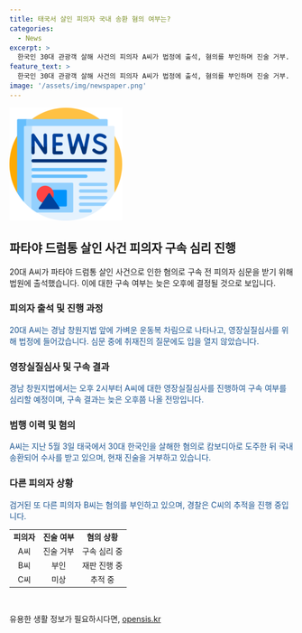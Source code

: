 ```yaml
---
title: 태국서 살인 피의자 국내 송환 혐의 여부는?
categories:
  - News
excerpt: >
  한국인 30대 관광객 살해 사건의 피의자 A씨가 법정에 출석, 혐의를 부인하며 진술 거부. 살해 후 변속차에 시멘트와 함께 담긴 채 저수지에 유기한 혐의를 받고, 영장실질심사 결과 늦게 발표될 전망. 또 다른 피의자 B씨는 살인 혐의를 부인 중. C씨는 태국 주변국으로 도주, 경찰 추적 중. 
feature_text: >
  한국인 30대 관광객 살해 사건의 피의자 A씨가 법정에 출석, 혐의를 부인하며 진술 거부. 살해 후 변속차에 시멘트와 함께 담긴 채 저수지에 유기한 혐의를 받고, 영장실질심사 결과 늦게 발표될 전망. 또 다른 피의자 B씨는 살인 혐의를 부인 중. C씨는 태국 주변국으로 도주, 경찰 추적 중. 
image: '/assets/img/newspaper.png'
---
```


<p><img src="/assets/img/newspaper.png" alt="kimp 속보" /></p>

<h2 data-ke-size="size26">파타야 드럼통 살인 사건 피의자 구속 심리 진행</h2>

<p data-ke-size="size16">20대 A씨가 파타야 드럼통 살인 사건으로 인한 혐의로 구속 전 피의자 심문을 받기 위해 법원에 출석했습니다. 이에 대한 구속 여부는 늦은 오후에 결정될 것으로 보입니다. </p>

<h3>피의자 출석 및 진행 과정</h3>

<p><span style="color: #1a5490;">20대 A씨는 경남 창원지법 앞에 가벼운 운동복 차림으로 나타나고, 영장실질심사를 위해 법정에 들어갔습니다. 심문 중에 취재진의 질문에도 입을 열지 않았습니다.</span></p>

<h3>영장실질심사 및 구속 결과</h3>

<p><span style="color: #1a5490;">경남 창원지법에서는 오후 2시부터 A씨에 대한 영장실질심사를 진행하여 구속 여부를 심리할 예정이며, 구속 결과는 늦은 오후쯤 나올 전망입니다.</span></p>

<h3>범행 이력 및 혐의</h3>

<p><span style="color: #1a5490;">A씨는 지난 5월 3일 태국에서 30대 한국인을 살해한 혐의로 캄보디아로 도주한 뒤 국내 송환되어 수사를 받고 있으며, 현재 진술을 거부하고 있습니다.</span></p>

<h3>다른 피의자 상황</h3>

<p><span style="color: #1a5490;">검거된 또 다른 피의자 B씨는 혐의를 부인하고 있으며, 경찰은 C씨의 추적을 진행 중입니다.</span></p>

<table>
  <tbody>
    <tr>
      <td style="text-align: center; height: 17px;"><b>피의자</b></td>
      <td style="text-align: center; height: 17px;"><b>진술 여부</b></td>
      <td style="text-align: center; height: 17px;"><b>혐의 상황</b></td>
    </tr>
    <tr>
      <td style="text-align: center; height: 17px;">A씨</td>
      <td style="text-align: center; height: 17px;">진술 거부</td>
      <td style="text-align: center; height: 17px;">구속 심리 중</td>
    </tr>
    <tr>
      <td style="text-align: center; height: 17px;">B씨</td>
      <td style="text-align: center; height: 17px;">부인</td>
      <td style="text-align: center; height: 17px;">재판 진행 중</td>
    </tr>
    <tr>
      <td style="text-align: center; height: 17px;">C씨</td>
      <td style="text-align: center; height: 17px;">미상</td>
      <td style="text-align: center; height: 17px;">추적 중</td>
    </tr>
  </tbody>
</table>

<p data-ke-size="size16">&nbsp;</p>
유용한 생활 정보가 필요하시다면, <a href="https://opensis.kr" rel="dofollow">opensis.kr</a>


